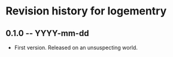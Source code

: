 # Revision history for logementry

## 0.1.0 -- YYYY-mm-dd

* First version. Released on an unsuspecting world.
